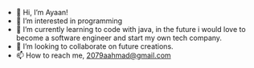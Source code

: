- 👋 Hi, I’m Ayaan!
- 👀 I’m interested in programming
- 🌱 I’m currently learning to code with java, in the future i would love to become a software engineer and start my own tech company.
- 💞️ I’m looking to collaborate on future creations.
- 📫 How to reach me, 2079aahmad@gmail.com
    
<!---
YianniAhmad/YianniAhmad is a ✨ special ✨ repository because its `README.md` (this file) appears on your GitHub profile.
You can click the Preview link to take a look at your changes.
--->
